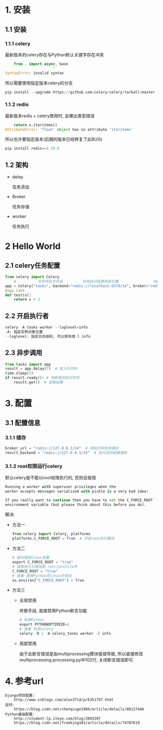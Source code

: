 # 1. 安装

## 1.1 安装

### 1.1.1 celery

最新版本的celery存在与Python默认关键字存在冲突

```python
    from . import async, base
                      ^
SyntaxError: invalid syntax
```

所以需要使用指定版本celery的分支

```python
pip install --upgrade https://github.com/celery/celery/tarball/master
```

### 1.1.2 redis

最新版本redis + celery使用时, 会爆出类型错误

```python
    return x.iteritems()
AttributeError: 'float' object has no attribute 'iteritems'
```

所以也许要指定版本(后期的版本已经修复了此BUG)

```python
pip install redis==2.10.6
```

## 1.2 架构

* deley

  任务添加

* Broker

  任务存储

* worker

  任务执行

# 2 Hello World

## 2.1 celery任务配置

```python
from celery import Celery
    #          任务所在文件名         任务执行结果所在位置                待执行任务所在位置
app = Celery("tasks", backend="redis://localhost:6379/14", broker="redis://localhost:6379/15")
@app.task
def test(x):
    return x + 1
```

## 2.2 开启执行者

```python
celery -A tasks worker --loglevel=info
-A: 指定实例对象位置
--loglevel: 指定日志级别, 可以简写成-l info
```

## 2.3 异步调用

```python
from tasks import app
result = app.delay(7)  # 放入队列中
time.sleep(3)
if result.ready(): # 判断是否执行完毕
    result.get()  # 获取结果
```

# 3. 配置

## 3.1 配置信息

### 3.1.1 储存

```python
broker_url = "redis://127.0.0.1/14"  # 待执行的任务储存
result_backend = "redis://127.0.0.1/15"  # 执行后的结果储存
```



### 3.1.2 root权限运行celery

默认celery是不能以root权限执行的, 否则会报错

```python
Running a worker with superuser privileges when the
worker accepts messages serialized with pickle is a very bad idea!

If you really want to continue then you have to set the C_FORCE_ROOT
environment variable (but please think about this before you do).
```

解决:

* 方法一

  ```python
  from celery import Celery, platforms
  platforms.C_FORCE_ROOT = True  # 开启root执行模式
  ```

* 方法二

  ```python
  # 临时增加linux变量
  export C_FORCE_ROOT = "true"
  # 或者持久化增加到 /etc/profile中
  C_FORCE_ROOT = "true"
  # 或者 使用Python向linux中添加
  os.environ["C_FORCE_ROOT"] = True
  ```

* 方法三

  * 全局禁用

    终极手段, 直接禁用Python断言功能

    ```python
    # 利用Python
    export PYTHONOPTIMIZE=1
    # 或者 利用celery
    celery -O 1 -A celery_tasks worker -l info
    ```

  * 局部禁用

    由于此断言错误是由multiprocessing模块报错导致, 所以直接修改multiprocessing.processing.py中102行, 关闭断言错误即可.



# 4. 参考url

    Django项目配置:
        http://www.cnblogs.com/alex3714/p/6351797.html
    定时:
        https://blog.csdn.net/chenqiuge1984/article/details/80127446
    Python基础配置:
        http://student-lp.iteye.com/blog/2093397
        https://blog.csdn.net/freeking101/article/details/74707619


